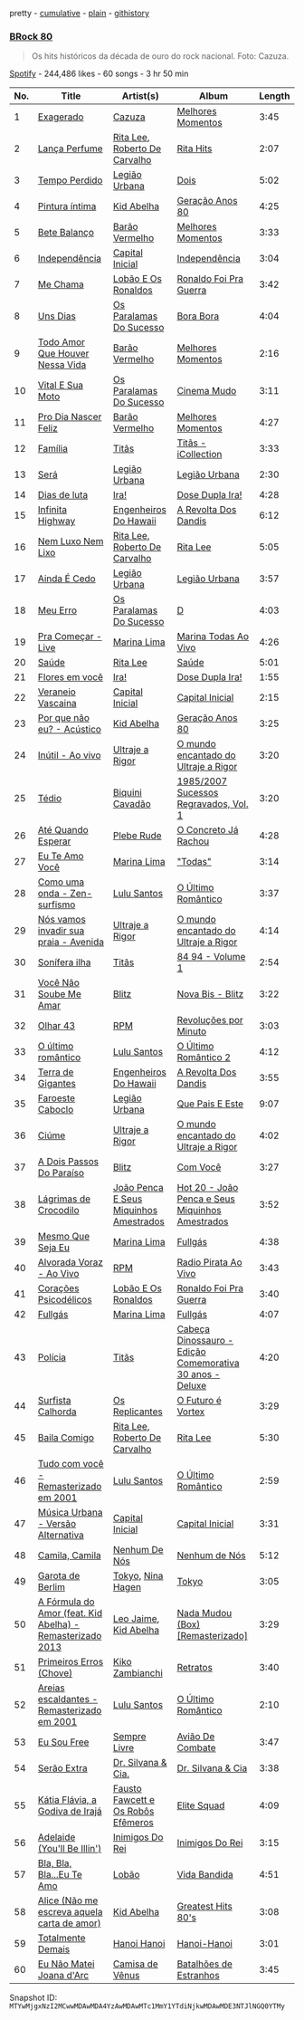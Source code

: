 pretty - [cumulative](/playlists/cumulative/37i9dQZF1DWUjoOWKKJzAy.md) - [plain](/playlists/plain/37i9dQZF1DWUjoOWKKJzAy) - [githistory](https://github.githistory.xyz/mackorone/spotify-playlist-archive/blob/main/playlists/plain/37i9dQZF1DWUjoOWKKJzAy)

### [BRock 80](https://open.spotify.com/playlist/37i9dQZF1DWUjoOWKKJzAy)

> Os hits históricos da década de ouro do rock nacional\. Foto: Cazuza.

[Spotify](https://open.spotify.com/user/spotify) - 244,486 likes - 60 songs - 3 hr 50 min

| No. | Title | Artist(s) | Album | Length |
|---|---|---|---|---|
| 1 | [Exagerado](https://open.spotify.com/track/6L5EaSYdQDLQHhaNPUlUs1) | [Cazuza](https://open.spotify.com/artist/1PwOU6fFbmaGkK3wkbb8fU) | [Melhores Momentos](https://open.spotify.com/album/2jGyiRzQpIUs4ZATSHzUVa) | 3:45 |
| 2 | [Lança Perfume](https://open.spotify.com/track/0rAX31FT5w3ZQbQMUSkxy8) | [Rita Lee](https://open.spotify.com/artist/7dnT2FUXhjirperXaH22IJ), [Roberto De Carvalho](https://open.spotify.com/artist/4w4ll81d0dR8gz989jjko1) | [Rita Hits](https://open.spotify.com/album/7i4l4zXrbUuK3sL3K99J27) | 2:07 |
| 3 | [Tempo Perdido](https://open.spotify.com/track/7MnT7msJZg3XBAS0OTfGrB) | [Legião Urbana](https://open.spotify.com/artist/6tw6EpC9RgmSRZiZg0n22t) | [Dois](https://open.spotify.com/album/4OCJTpOLqSgysGY4yBCGhn) | 5:02 |
| 4 | [Pintura íntima](https://open.spotify.com/track/4s7Me2OrjR7tIeeiWmZnK5) | [Kid Abelha](https://open.spotify.com/artist/4bOZtegYNmYOe3gMgPtt0H) | [Geração Anos 80](https://open.spotify.com/album/3O0pVgRXK60WPrRVedzRem) | 4:25 |
| 5 | [Bete Balanço](https://open.spotify.com/track/3j7dPWGbvPBTLWiYvXOS95) | [Barão Vermelho](https://open.spotify.com/artist/5zq0SGWxrmzpTSXkBEQzMj) | [Melhores Momentos](https://open.spotify.com/album/2jGyiRzQpIUs4ZATSHzUVa) | 3:33 |
| 6 | [Independência](https://open.spotify.com/track/60JUAZcxvMmtkaRsjz73X8) | [Capital Inicial](https://open.spotify.com/artist/4Z0yuwHVJBROVZqFpTIr0d) | [Independência](https://open.spotify.com/album/4F0VmoCyXZSlAItT7m2Zy2) | 3:04 |
| 7 | [Me Chama](https://open.spotify.com/track/6YEs08eeTPKqODQV6TFI0t) | [Lobão E Os Ronaldos](https://open.spotify.com/artist/09RGwhs3waXp27qkYuNRap) | [Ronaldo Foi Pra Guerra](https://open.spotify.com/album/0KdU1xRKnsMO85sAfLZQBH) | 3:42 |
| 8 | [Uns Dias](https://open.spotify.com/track/584A0PrNqDNS5pMmCaCgOm) | [Os Paralamas Do Sucesso](https://open.spotify.com/artist/7EM9m7HOXxVgP9oEpDDv70) | [Bora Bora](https://open.spotify.com/album/6ofQIUpWZIGOB9b7MY26Az) | 4:04 |
| 9 | [Todo Amor Que Houver Nessa Vida](https://open.spotify.com/track/175WlvkHzAeMgD2aXEZsiv) | [Barão Vermelho](https://open.spotify.com/artist/5zq0SGWxrmzpTSXkBEQzMj) | [Melhores Momentos](https://open.spotify.com/album/2jGyiRzQpIUs4ZATSHzUVa) | 2:16 |
| 10 | [Vital E Sua Moto](https://open.spotify.com/track/5XKUTawRWuTb8edaGn38gB) | [Os Paralamas Do Sucesso](https://open.spotify.com/artist/7EM9m7HOXxVgP9oEpDDv70) | [Cinema Mudo](https://open.spotify.com/album/1ufuoCMD2OXmkUYNDeQxPV) | 3:11 |
| 11 | [Pro Dia Nascer Feliz](https://open.spotify.com/track/58mbdqx8LXXwvujfnia35r) | [Barão Vermelho](https://open.spotify.com/artist/5zq0SGWxrmzpTSXkBEQzMj) | [Melhores Momentos](https://open.spotify.com/album/2jGyiRzQpIUs4ZATSHzUVa) | 4:27 |
| 12 | [Família](https://open.spotify.com/track/7MFq7ihwl8ZolUaPCc4sKh) | [Titãs](https://open.spotify.com/artist/2euX7vCVnJy3TVEGfc0RCl) | [Titãs \- iCollection](https://open.spotify.com/album/7sH8F9Nh0ud7Q4q4OrmV6A) | 3:33 |
| 13 | [Será](https://open.spotify.com/track/7hkQhMFq4EOTYwX3I7cgmA) | [Legião Urbana](https://open.spotify.com/artist/6tw6EpC9RgmSRZiZg0n22t) | [Legião Urbana](https://open.spotify.com/album/3wN9mC8YEdxn4VzdQINF1k) | 2:30 |
| 14 | [Dias de luta](https://open.spotify.com/track/3Yigtl1JHFsiSVpx4lr3l6) | [Ira!](https://open.spotify.com/artist/7L5YQQJPL1wrmrdigJavV7) | [Dose Dupla Ira!](https://open.spotify.com/album/3dU5eiwvDAj229oIBpbY6p) | 4:28 |
| 15 | [Infinita Highway](https://open.spotify.com/track/266WEiJhZI1dNUcOqr7Yzi) | [Engenheiros Do Hawaii](https://open.spotify.com/artist/0GNq4xh8uFCyihPurnunf7) | [A Revolta Dos Dandis](https://open.spotify.com/album/3EYoZQUIKrDPd1teAZbSsC) | 6:12 |
| 16 | [Nem Luxo Nem Lixo](https://open.spotify.com/track/5Pn7ldcp8uOZmwPJ3rUf7b) | [Rita Lee](https://open.spotify.com/artist/7dnT2FUXhjirperXaH22IJ), [Roberto De Carvalho](https://open.spotify.com/artist/4w4ll81d0dR8gz989jjko1) | [Rita Lee](https://open.spotify.com/album/77whDq0J0bYLftDVMKAlK7) | 5:05 |
| 17 | [Ainda É Cedo](https://open.spotify.com/track/7uscfoAoI65JcSY4NyHg1t) | [Legião Urbana](https://open.spotify.com/artist/6tw6EpC9RgmSRZiZg0n22t) | [Legião Urbana](https://open.spotify.com/album/3wN9mC8YEdxn4VzdQINF1k) | 3:57 |
| 18 | [Meu Erro](https://open.spotify.com/track/6P694ZjCWctbgzgh9qAmW8) | [Os Paralamas Do Sucesso](https://open.spotify.com/artist/7EM9m7HOXxVgP9oEpDDv70) | [D](https://open.spotify.com/album/6sIIMLooMGuw7oEja7uWTe) | 4:03 |
| 19 | [Pra Começar \- Live](https://open.spotify.com/track/1EpWVld69yFDx3uVBryMTS) | [Marina Lima](https://open.spotify.com/artist/28IcRPf399RPv4TUiZ7uol) | [Marina Todas Ao Vivo](https://open.spotify.com/album/3g7J1aC0RKkCYVybsCXYC8) | 4:26 |
| 20 | [Saúde](https://open.spotify.com/track/1i01coCdrJQTyTkdY0GClx) | [Rita Lee](https://open.spotify.com/artist/7dnT2FUXhjirperXaH22IJ) | [Saúde](https://open.spotify.com/album/5zvIJc4CPmQhafWnvmd9UR) | 5:01 |
| 21 | [Flores em você](https://open.spotify.com/track/74I1z55PBTBkBC6Ay5ydf5) | [Ira!](https://open.spotify.com/artist/7L5YQQJPL1wrmrdigJavV7) | [Dose Dupla Ira!](https://open.spotify.com/album/3dU5eiwvDAj229oIBpbY6p) | 1:55 |
| 22 | [Veraneio Vascaina](https://open.spotify.com/track/1RDIUWZBd4a7K5POj12fOO) | [Capital Inicial](https://open.spotify.com/artist/4Z0yuwHVJBROVZqFpTIr0d) | [Capital Inicial](https://open.spotify.com/album/05tsAf1h467AEWN46GtKnD) | 2:15 |
| 23 | [Por que não eu? \- Acústico](https://open.spotify.com/track/6sg6zE2HS29PewtJoXxNe0) | [Kid Abelha](https://open.spotify.com/artist/4bOZtegYNmYOe3gMgPtt0H) | [Geração Anos 80](https://open.spotify.com/album/3O0pVgRXK60WPrRVedzRem) | 3:25 |
| 24 | [Inútil \- Ao vivo](https://open.spotify.com/track/6N8AhWCi6BT4Cf6e1e5Ucv) | [Ultraje a Rigor](https://open.spotify.com/artist/3zkkrMSBLHuTKMI6I3fDWi) | [O mundo encantado do Ultraje a Rigor](https://open.spotify.com/album/1smKZUszVuPtaDHFlGPEwY) | 3:20 |
| 25 | [Tédio](https://open.spotify.com/track/7kqcNdHAsDyxOaZlYREvfq) | [Biquini Cavadão](https://open.spotify.com/artist/7E5dcvoiZra9wwBuXYAYTw) | [1985/2007 Sucessos Regravados, Vol\. 1](https://open.spotify.com/album/12bs6tiZXFaa6ckOh0g47m) | 3:20 |
| 26 | [Até Quando Esperar](https://open.spotify.com/track/0C71ubP3YGLAwOgUlbY3d0) | [Plebe Rude](https://open.spotify.com/artist/2azqeHE13Y8hP8YAjew9zL) | [O Concreto Já Rachou](https://open.spotify.com/album/24C4G6Kc0eMOm7HxW2MTjB) | 4:28 |
| 27 | [Eu Te Amo Você](https://open.spotify.com/track/04x5nZaJ3ZlTivI2DiAxZd) | [Marina Lima](https://open.spotify.com/artist/28IcRPf399RPv4TUiZ7uol) | ["Todas"](https://open.spotify.com/album/73K3NqKElr5xju7BY9PDl5) | 3:14 |
| 28 | [Como uma onda \- Zen\-surfismo](https://open.spotify.com/track/2RBGbLDceAHxJ0w2Pfxnzn) | [Lulu Santos](https://open.spotify.com/artist/0A1oy7PC7fdzURgaLaWkL1) | [O Último Romântico](https://open.spotify.com/album/404H4FNKYVOGzzXCT9GLD7) | 3:37 |
| 29 | [Nós vamos invadir sua praia \- Avenida](https://open.spotify.com/track/7LgxYvP8zzKSapwngbxAeU) | [Ultraje a Rigor](https://open.spotify.com/artist/3zkkrMSBLHuTKMI6I3fDWi) | [O mundo encantado do Ultraje a Rigor](https://open.spotify.com/album/1smKZUszVuPtaDHFlGPEwY) | 4:14 |
| 30 | [Sonífera ilha](https://open.spotify.com/track/1mK7rqBmWWFvU1huYnsPGq) | [Titãs](https://open.spotify.com/artist/2euX7vCVnJy3TVEGfc0RCl) | [84 94 \- Volume 1](https://open.spotify.com/album/7ve69fgxLJKauNa5cGelKV) | 2:54 |
| 31 | [Você Não Soube Me Amar](https://open.spotify.com/track/5uIKGh0ysPZDJEYadog5em) | [Blitz](https://open.spotify.com/artist/1POsQml4E21Ku75BirHFMQ) | [Nova Bis \- Blitz](https://open.spotify.com/album/5E4mboMBKFPpPQC0SOgRnN) | 3:22 |
| 32 | [Olhar 43](https://open.spotify.com/track/1oar565TIGGsQXjAMoCJdK) | [RPM](https://open.spotify.com/artist/7lfmakKFOeQWdUrbmVK6EQ) | [Revoluções por Minuto](https://open.spotify.com/album/1hbH0q0Ff3BRP2iuwLd5om) | 3:03 |
| 33 | [O último romântico](https://open.spotify.com/track/7MyJB1WvzUmbIQpwqLmvY6) | [Lulu Santos](https://open.spotify.com/artist/0A1oy7PC7fdzURgaLaWkL1) | [O Último Romântico 2](https://open.spotify.com/album/0oCdYFyqznjyMorvtESrNV) | 4:12 |
| 34 | [Terra de Gigantes](https://open.spotify.com/track/1ikL8Lemlm3N58ahyLxIvP) | [Engenheiros Do Hawaii](https://open.spotify.com/artist/0GNq4xh8uFCyihPurnunf7) | [A Revolta Dos Dandis](https://open.spotify.com/album/3EYoZQUIKrDPd1teAZbSsC) | 3:55 |
| 35 | [Faroeste Caboclo](https://open.spotify.com/track/6ttKOudrrD5yjt4saUjhNa) | [Legião Urbana](https://open.spotify.com/artist/6tw6EpC9RgmSRZiZg0n22t) | [Que Pais E Este](https://open.spotify.com/album/5dtcavvE7Hy2bmWb2XpiUe) | 9:07 |
| 36 | [Ciúme](https://open.spotify.com/track/6NthJCbsfFFrTK2OYZTRCp) | [Ultraje a Rigor](https://open.spotify.com/artist/3zkkrMSBLHuTKMI6I3fDWi) | [O mundo encantado do Ultraje a Rigor](https://open.spotify.com/album/1smKZUszVuPtaDHFlGPEwY) | 4:02 |
| 37 | [A Dois Passos Do Paraíso](https://open.spotify.com/track/76BVOZqKOZrTrRxMa4WJbD) | [Blitz](https://open.spotify.com/artist/1POsQml4E21Ku75BirHFMQ) | [Com Você](https://open.spotify.com/album/3hBm8EufbPG0VvvrL6i7M8) | 3:27 |
| 38 | [Lágrimas de Crocodilo](https://open.spotify.com/track/1ONnn6GrKQoGuHUYQ3eTyv) | [João Penca E Seus Miquinhos Amestrados](https://open.spotify.com/artist/3ISUva36663YvbTZVduBan) | [Hot 20 \- João Penca e Seus Miquinhos Amestrados](https://open.spotify.com/album/0C304PONzIjVaPp4E9U78L) | 3:52 |
| 39 | [Mesmo Que Seja Eu](https://open.spotify.com/track/71L8EDqOdFU3woxCMVj11B) | [Marina Lima](https://open.spotify.com/artist/28IcRPf399RPv4TUiZ7uol) | [Fullgás](https://open.spotify.com/album/3CgjFI4cjXwJEf7EQaXJQP) | 4:38 |
| 40 | [Alvorada Voraz \- Ao Vivo](https://open.spotify.com/track/4tjmnH63AMBjaPdtHOpq4Q) | [RPM](https://open.spotify.com/artist/7lfmakKFOeQWdUrbmVK6EQ) | [Radio Pirata Ao Vivo](https://open.spotify.com/album/5Ke99MN8fbp22N3XHf5g3S) | 3:43 |
| 41 | [Corações Psicodélicos](https://open.spotify.com/track/7jkKJnqzBdoFySIYj9Ps6L) | [Lobão E Os Ronaldos](https://open.spotify.com/artist/09RGwhs3waXp27qkYuNRap) | [Ronaldo Foi Pra Guerra](https://open.spotify.com/album/0KdU1xRKnsMO85sAfLZQBH) | 3:40 |
| 42 | [Fullgás](https://open.spotify.com/track/2qcfKvkTopzpSOeLW9AvyM) | [Marina Lima](https://open.spotify.com/artist/28IcRPf399RPv4TUiZ7uol) | [Fullgás](https://open.spotify.com/album/3CgjFI4cjXwJEf7EQaXJQP) | 4:07 |
| 43 | [Polícia](https://open.spotify.com/track/1TieYORMOIeZoU2Yfkyfgs) | [Titãs](https://open.spotify.com/artist/2euX7vCVnJy3TVEGfc0RCl) | [Cabeça Dinossauro \- Edição Comemorativa 30 anos \- Deluxe](https://open.spotify.com/album/43JdMQ3yDjaCna4aFf7PRC) | 4:20 |
| 44 | [Surfista Calhorda](https://open.spotify.com/track/1B2WTE7h8EJq03pzY5y40K) | [Os Replicantes](https://open.spotify.com/artist/6hP7JNm3e4E0c5bldlKlO6) | [O Futuro é Vortex](https://open.spotify.com/album/5sAsw8gTqMbSOPaemqBBuQ) | 3:29 |
| 45 | [Baila Comigo](https://open.spotify.com/track/0dED0PRBM0fixceBz5s4XR) | [Rita Lee](https://open.spotify.com/artist/7dnT2FUXhjirperXaH22IJ), [Roberto De Carvalho](https://open.spotify.com/artist/4w4ll81d0dR8gz989jjko1) | [Rita Lee](https://open.spotify.com/album/77whDq0J0bYLftDVMKAlK7) | 5:30 |
| 46 | [Tudo com você \- Remasterizado em 2001](https://open.spotify.com/track/1ipPANmeOEA3iBNKGnpzmR) | [Lulu Santos](https://open.spotify.com/artist/0A1oy7PC7fdzURgaLaWkL1) | [O Último Romântico](https://open.spotify.com/album/404H4FNKYVOGzzXCT9GLD7) | 2:59 |
| 47 | [Música Urbana \- Versão Alternativa](https://open.spotify.com/track/37i2AqYonqyW5MoGXCY0pG) | [Capital Inicial](https://open.spotify.com/artist/4Z0yuwHVJBROVZqFpTIr0d) | [Capital Inicial](https://open.spotify.com/album/05tsAf1h467AEWN46GtKnD) | 3:31 |
| 48 | [Camila, Camila](https://open.spotify.com/track/7ue3vDtaxcToVyzbyloSyQ) | [Nenhum De Nós](https://open.spotify.com/artist/3bKO3mmizIpDdwNVdp96B9) | [Nenhum de Nós](https://open.spotify.com/album/6XHpLUN8Ks2OCLfsuHK9IG) | 5:12 |
| 49 | [Garota de Berlim](https://open.spotify.com/track/0i2pVaXri1ne58mfEC5TK1) | [Tokyo](https://open.spotify.com/artist/16NdOHGyaRuFv1365u0XEf), [Nina Hagen](https://open.spotify.com/artist/7xZHrltZh8zIRvjimgABvj) | [Tokyo](https://open.spotify.com/album/0IraYmdQ0putFc89YQ3awM) | 3:05 |
| 50 | [A Fórmula do Amor \(feat\. Kid Abelha\) \- Remasterizado 2013](https://open.spotify.com/track/7nedxv1LKO4fm5ZrDG3GRO) | [Leo Jaime](https://open.spotify.com/artist/2TjzEhCBd9s3YPWKPwKZYo), [Kid Abelha](https://open.spotify.com/artist/4bOZtegYNmYOe3gMgPtt0H) | [Nada Mudou \(Box\) \[Remasterizado\]](https://open.spotify.com/album/7pn0tjUBXXNNLmckBNtv6H) | 3:29 |
| 51 | [Primeiros Erros \(Chove\)](https://open.spotify.com/track/7mpkf1rdybJHUqM0r3NHUW) | [Kiko Zambianchi](https://open.spotify.com/artist/3tWVgYrn2htmCQesDIlByw) | [Retratos](https://open.spotify.com/album/6Xa3r4VDCVwDDaqo2X2kwj) | 3:40 |
| 52 | [Areias escaldantes \- Remasterizado em 2001](https://open.spotify.com/track/1Vz4ToV1yqP7A9ossC71Fs) | [Lulu Santos](https://open.spotify.com/artist/0A1oy7PC7fdzURgaLaWkL1) | [O Último Romântico](https://open.spotify.com/album/404H4FNKYVOGzzXCT9GLD7) | 2:10 |
| 53 | [Eu Sou Free](https://open.spotify.com/track/7yaAq7FKFtjrndst1JTNoA) | [Sempre Livre](https://open.spotify.com/artist/5CorrQPbOid8RKf5rCpxG7) | [Avião De Combate](https://open.spotify.com/album/6TE19Nr6Sf1SLBuCdBzynG) | 3:47 |
| 54 | [Serão Extra](https://open.spotify.com/track/4UWDiBISWABN9nPmEJgG1I) | [Dr\. Silvana & Cia.](https://open.spotify.com/artist/7hj6TfWecHlMmeUPwiAazv) | [Dr\. Silvana & Cia](https://open.spotify.com/album/6kM9tsyXNygsvtuhIpkAa8) | 3:38 |
| 55 | [Kátia Flávia, a Godiva de Irajá](https://open.spotify.com/track/7bu5WQP70BZSKfS3u5rvPA) | [Fausto Fawcett e Os Robôs Efêmeros](https://open.spotify.com/artist/3dTZZy2Cx13JZtiv9UfZl6) | [Elite Squad](https://open.spotify.com/album/1mDEzO58hQ8P7czrdHocfG) | 4:09 |
| 56 | [Adelaide \(You'll Be Illin'\)](https://open.spotify.com/track/4Ih8VpfrjulVJteZTXOJHS) | [Inimigos Do Rei](https://open.spotify.com/artist/6vTljcFMuDleItFOuSKoyj) | [Inimigos Do Rei](https://open.spotify.com/album/1gc8qtJ5R7lzKYIHu96EZj) | 3:15 |
| 57 | [Bla, Bla, Bla...Eu Te Amo](https://open.spotify.com/track/7JhueQscGoTl2gYNkp4mSN) | [Lobão](https://open.spotify.com/artist/3LWCuB9QxDmpLhhGwqU04N) | [Vida Bandida](https://open.spotify.com/album/1mGU4TLsEmo4brfgYv6K3U) | 4:51 |
| 58 | [Alice \(Não me escreva aquela carta de amor\)](https://open.spotify.com/track/7nBeVCe5XQ6sn6dzqFvglv) | [Kid Abelha](https://open.spotify.com/artist/4bOZtegYNmYOe3gMgPtt0H) | [Greatest Hits 80's](https://open.spotify.com/album/5bfaqFByhaSo0RmJzoaSdn) | 3:08 |
| 59 | [Totalmente Demais](https://open.spotify.com/track/6exOFodN8hAuPrD8NdXYN9) | [Hanoi Hanoi](https://open.spotify.com/artist/2TSkQV59O7ELjzRAsr13Kh) | [Hanoi\-Hanoi](https://open.spotify.com/album/16oTnKtddDj0aXdkDWkcSi) | 3:01 |
| 60 | [Eu Não Matei Joana d'Arc](https://open.spotify.com/track/5I8DslpztOwOpwERbGGDTC) | [Camisa de Vênus](https://open.spotify.com/artist/6kJHpEjr5eNnVJeyfTbs3G) | [Batalhões de Estranhos](https://open.spotify.com/album/5Le2qjifHoAvAO0Yzl8E7T) | 3:45 |

Snapshot ID: `MTYwMjgxNzI2MCwwMDAwMDA4YzAwMDAwMTc1MmY1YTdiNjkwMDAwMDE3NTJlNGQ0YTMy`

